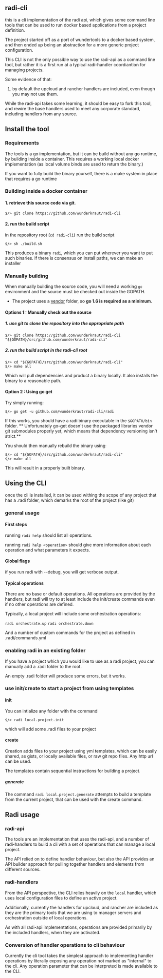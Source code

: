 radi-cli
--------------

this is a cli implementation of the radi api, which gives some command line
tools that can be used to run docker based applications from a project
definition.

The project started off as a port of wundertools to a docker based system, and
then ended up being an abstraction for a more generic project configuration.

This CLI is not the only possible way to use the radi-api as a command line
tool, but rather it is a first run at a typical radi-handler coordiantion for
managing projects.

Some evidence of that:
1. by default the upcloud and rancher handlers are included, even though you
may not use them.

While the radi-api takes some learning, it should be easy to fork this tool,
and rewire the base handlers used to meet any corporate standard, including
handlers from any source.

## Install the tool

### Requirements

The tools is a go implementation, but it can be build without any go runtime,
by building inside a container.
This requires a working local docker implementation (as local volume binds are
used to return the binary.)

If you want to fully build the binary yourself, there is a make system in place
that requires a go runtime

### Building inside a docker container

#### 1. retrieve this source code via git.

```
$/> git clone https://github.com/wunderkraut/radi-cli

```

#### 2. run the build script

in the repository root (`cd radi-cli`) run the build script

```
$/> sh ./build.sh
```

This produces a binary `radi`, which you can put wherever you want to put such
binaries.  If there is consensus on install paths, we can make an installer

### Manually building

When manually building the source code, you will need a working `go`
environment and the source must be checked out inside the GOPATH.

* The project uses a [vendor](https://golang.org/cmd/go/#hdr-Vendor_Directories) folder, so **go 1.6 is required as a minimum**.

#### Options 1 : Manually check out the source

##### 1. use git to clone the repository into the appropriate path

```
$/> git clone https://github.com/wunderkraut/radi-cli "${GOPATH}/src/github.com/wunderkraut/radi-cli"
```

##### 2. run the build script in the radi-cli root

```
$/> cd "${GOPATH}/src/github.com/wunderkraut/radi-cli"
$/> make all
```

Which will pull dependencies and product a binary locally.  It also installs
the binary to a reasonable path.

#### Option 2 : Using go get

Try simply running:

```
$/> go get -u github.com/wunderkraut/radi-cli/radi
```

If this works, you should have a radi binary executable in the `$GOPATH/bin`
folder. ** Unfortunately go-get doesn't use the packaged libraries vendor git 
submodules properly yet, which means that dependency versioning isn't strict.**

You should then manually rebuild the binary using:

```
$/> cd "${GOPATH}/src/github.com/wunderkraut/radi-cli"
$/> make all

```

This will result in a properly built binary.

## Using the CLI

once the cli is installed, it can be used withing the scope of any project that
has a .radi folder, which demarks the root of the project (like git)

### general usage


#### First steps

running `radi help` should list all operations.

running `radi help <operation>` should give more information about each
operation and what parameters it expects.

#### Global flags

if you run radi with --debug, you will get verbose output.

#### Typical operations

There are no base or default operations. All operations are provided by the
handlers, but radi will try to at least include the init/create commands even
if no other operations are defined.

Typically, a local project will include some orchestration operations:

``` radi orchestrate.up ```
``` radi orchestrate.down ```

And a number of custom commands for the project as defined in
.radi/commands.yml

### enabling radi in an existing folder

If you have a project which you would like to use as a radi project, you can
manually add a .radi folder to the root.

An empty .radi folder will produce some errors, but it works.

### use init/create to start a project from using templates

#### init

You can intialize any folder with the command

```
$/> radi local.project.init
```

which will add some .radi files to your project

#### create

Creation adds files to your project using yml templates, which can be easily
shared, as gists, or locally available files, or raw git repo files.  Any http
url can be used.

The templates contain sequential instructions for building a project.

##### generate

The command `radi local.project.generate` attempts to build a template from the
current project, that can be used with the create command.

## Radi usage

### radi-api

The tools are an implementation that uses the radi-api, and a number of
radi-handlers to build a cli with a set of operations that can manage a local
project.

The API relied on to define handler behaviour, but also the API provides an API
builder approach for pulling together handlers and elements from different
sources.

### radi-handlers

From the API perspective, the CLI relies heavily on the `local` handler, which
uses local configuration files to define an active project.

Additionally, currently the handlers for upcloud, and rancher are included as
they are the primary tools that we are using to manager servers and
orchestration outside of local operations.

As with all radi-api implementations, operations are provided primarily by the
included handlers, when they are activated.

### Conversion of handler operations to cli behaviour

Currently the cli tool takes the simplest approach to implementing handler
operations by literally exposing any operation not marked as "internal" to the
cli.  Any operation parameter that can be interpreted is made available to the
CLI.
